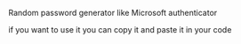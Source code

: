 Random password generator like Microsoft authenticator

if you want to use it you can copy it and paste it in your code
